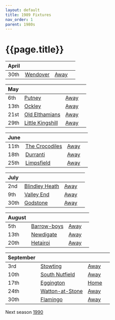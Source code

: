 ```yaml
---
layout: default
title: 1989 Fixtures
nav_order: 1
parent: 1980s
---
```


# {{page.title}}

| April |  |  |  |
|:---|:---|:---|:---|
| 30th | [Wendover](wendover) | [Away](https://goo.gl/maps/UMAEuC7BpMuMJcYj6) |

| May |  |  |  |
|:---|:---|:---|:---|
| 6th | [Putney](putney) | [Away](https://goo.gl/maps/9xcG2jYbQw1KmfDX7) |
| 13th | [Ockley](ockley) | [Away](https://goo.gl/maps/vmhvFhbrVZGrsXAAA) |
| 21st | [Old Elthamians](old-elthamians) | [Away](https://goo.gl/maps/FQbBNZQTFggEmhfv9) |
| 29th | [Little Kingshill](little-kingshill) | [Away](https://goo.gl/maps/JPwm5tfBfK6cjv9m6) |

| June |  |  |  |
|:---|:---|:---|:---|
| 11th | [The Crocodiles](the-crocodiles) | [Away](https://goo.gl/maps/fdXVhyS9CDX9VU1K9) |
| 18th | [Durranti](durranti) | [Away](https://goo.gl/maps/fdXVhyS9CDX9VU1K9) |
| 25th | [Limpsfield](limpsfield) | [Away](https://goo.gl/maps/cQfMoSXGaenFajMf7) |

| July |  |  |  |
|:---|:---|:---|:---|
| 2nd | [Blindley Heath](blindley-heath) | [Away](https://goo.gl/maps/DdfEGZ4dTdcXmxB87) |
| 9th | [Valley End](valley-end) | [Away](https://goo.gl/maps/nmiXsK8NVvZtpB1GA) |
| 30th | [Godstone](godstone) | [Away](https://goo.gl/maps/12XmMyHmXBto8bTV8) |

| August |  |  |  |
|:---|:---|:---|:---|
| 5th | [Barrow-boys](barrow-boys) | [Away](https://goo.gl/maps/KiuCf2WND4y4crjP7) |
| 13th | [Newdigate](newdigate) | [Away](https://goo.gl/maps/kQnkUfc3MdtqLyvd8) |
| 20th | [Hetairoi](hetairoi) | [Away](https://goo.gl/maps/AfwCKu9WW93YqXJa6) |

| September |  |  |  |
|:---|:---|:---|:---|
| 3rd | [Stowting](stowting) | [Away](https://goo.gl/maps/3Br4woRQXRqh9Uje8) |
| 10th | [South Nutfield](south-nutfield) | [Away](https://goo.gl/maps/p9X6FKNSZvxeVuEg6) |
| 17th | [Eggington](eggington) | [Home](https://goo.gl/maps/fdXVhyS9CDX9VU1K9) |
| 24th | [Watton-at-Stone](watton-at-stone) | [Away](https://goo.gl/maps/JPBQawMsjLgYtVHk9) |
| 30th | [Flamingo](flamingo) | [Away](https://goo.gl/maps/qmsr49bMaW7ubVxE8) |

Next season [1990](../1990)